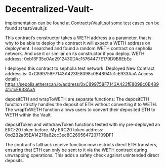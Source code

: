 # Decentralized-Vault-

implementation can be found at Contracts/Vault.sol
some test cases can be found at test/vault.js 

This contract’s constructor takes a WETH address a a parameter, that is why to be able to deploy this contract it will expect a WETH address on deployment. I searched and found a random WETH contract on sepholia network. And use it or similar on its constructor if you deploy.
WETH address: 0xb16F35c0Ae2912430DAc15764477E179D9B9EbEa

I deployed this contract to sepholia test network. 
Deployed New Contract address is: 0xC899758F7143A423fE8098c0B48941c1cE933AaA
Access details: https://sepolia.etherscan.io/address/0xC899758F7143A423fE8098c0B48941c1cE933AaA


depositETH and wrapToWETH are separate functions:
The depositETH function strictly handles the deposit of ETH without converting it to WETH.
The wrapToWETH function allows users to convert their deposited ETH to WETH within the Vault.


depositToken and withdrawToken functions tested with my pre-deployed an ERC-20 token before. 
My ERC20 token address: 0xd2B2a85EA14276a62cc3ec8C2695647207109DF1

The contract's fallback receive function now restricts direct ETH transfers, ensuring that ETH can only be sent to it via the WETH contract during unwrapping operations. This adds a safety check against unintended direct deposits.
